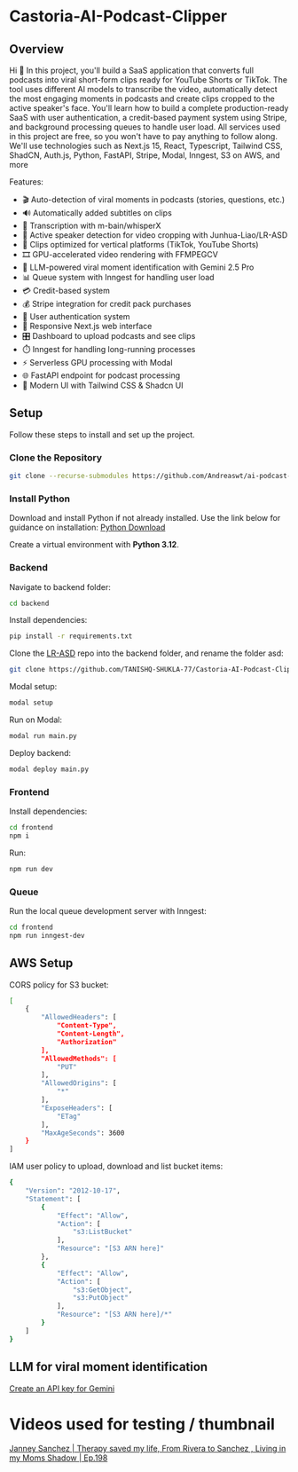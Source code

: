 # Castoria-AI-Podcast-Clipper

## Overview

Hi 🤙 In this project, you'll build a SaaS application that converts full podcasts into viral short-form clips ready for YouTube Shorts or TikTok. The tool uses different AI models to transcribe the video, automatically detect the most engaging moments in podcasts and create clips cropped to the active speaker's face. You'll learn how to build a complete production-ready SaaS with user authentication, a credit-based payment system using Stripe, and background processing queues to handle user load. All services used in this project are free, so you won't have to pay anything to follow along. We'll use technologies such as Next.js 15, React, Typescript, Tailwind CSS, ShadCN, Auth.js, Python, FastAPI, Stripe, Modal, Inngest, S3 on AWS, and more

Features:

- 🎬 Auto-detection of viral moments in podcasts (stories, questions, etc.)
- 🔊 Automatically added subtitles on clips
- 📝 Transcription with m-bain/whisperX
- 🎯 Active speaker detection for video cropping with Junhua-Liao/LR-ASD
- 📱 Clips optimized for vertical platforms (TikTok, YouTube Shorts)
- 🎞️ GPU-accelerated video rendering with FFMPEGCV
- 🧠 LLM-powered viral moment identification with Gemini 2.5 Pro
- 📊 Queue system with Inngest for handling user load
- 💳 Credit-based system
- 💰 Stripe integration for credit pack purchases
- 👤 User authentication system
- 📱 Responsive Next.js web interface
- 🎛️ Dashboard to upload podcasts and see clips
- ⏱️ Inngest for handling long-running processes
- ⚡ Serverless GPU processing with Modal
- 🌐 FastAPI endpoint for podcast processing
- 🎨 Modern UI with Tailwind CSS & Shadcn UI

## Setup

Follow these steps to install and set up the project.

### Clone the Repository

```bash
git clone --recurse-submodules https://github.com/Andreaswt/ai-podcast-clipper-saas.git
```

### Install Python

Download and install Python if not already installed. Use the link below for guidance on installation:
[Python Download](https://www.python.org/downloads/)

Create a virtual environment with **Python 3.12**.

### Backend

Navigate to backend folder:

```bash
cd backend
```

Install dependencies:

```bash
pip install -r requirements.txt
```

Clone the [LR-ASD](https://github.com/TANISHQ-SHUKLA-77/Castoria-AI-Podcast-Clipper) repo into the backend folder, and rename the folder asd:

```bash
git clone https://github.com/TANISHQ-SHUKLA-77/Castoria-AI-Podcast-Clipper.git
```

Modal setup:

```bash
modal setup
```

Run on Modal:

```bash
modal run main.py
```

Deploy backend:

```bash
modal deploy main.py
```

### Frontend

Install dependencies:

```bash
cd frontend
npm i
```

Run:

```bash
npm run dev
```

### Queue

Run the local queue development server with Inngest:

```bash
cd frontend
npm run inngest-dev
```

## AWS Setup

CORS policy for S3 bucket:

```bash
[
    {
        "AllowedHeaders": [
            "Content-Type",
            "Content-Length",
            "Authorization"
        ],
        "AllowedMethods": [
            "PUT"
        ],
        "AllowedOrigins": [
            "*"
        ],
        "ExposeHeaders": [
            "ETag"
        ],
        "MaxAgeSeconds": 3600
    }
]
```

IAM user policy to upload, download and list bucket items:

```bash
{
    "Version": "2012-10-17",
    "Statement": [
        {
            "Effect": "Allow",
            "Action": [
                "s3:ListBucket"
            ],
            "Resource": "[S3 ARN here]"
        },
        {
            "Effect": "Allow",
            "Action": [
                "s3:GetObject",
                "s3:PutObject"
            ],
            "Resource": "[S3 ARN here]/*"
        }
    ]
}
```

## LLM for viral moment identification

[Create an API key for Gemini](https://ai.google.dev/gemini-api/docs/quickstart?lang=python)

# Videos used for testing / thumbnail



[Janney Sanchez | Therapy saved my life, From Rivera to Sanchez , Living in my Moms Shadow | Ep.198](https://www.youtube.com/watch?v=SOG0GmKts_I)

